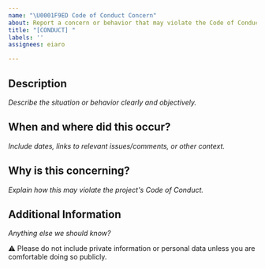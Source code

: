 ```yaml
---
name: "\U0001F9ED Code of Conduct Concern"
about: Report a concern or behavior that may violate the Code of Conduct
title: "[CONDUCT] "
labels: ''
assignees: eiaro

---
```


## Description

_Describe the situation or behavior clearly and objectively._

## When and where did this occur?

_Include dates, links to relevant issues/comments, or other context._

## Why is this concerning?

_Explain how this may violate the project's Code of Conduct._

## Additional Information

_Anything else we should know?_

⚠️ Please do not include private information or personal data unless you are comfortable doing so publicly.
